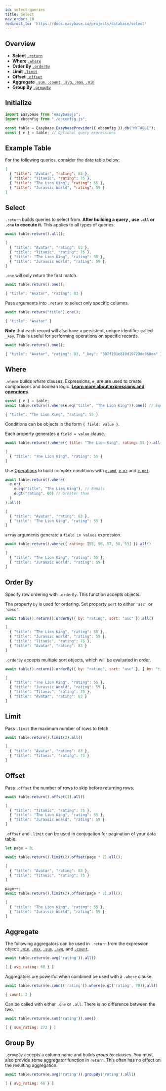 ```yaml
---
id: select-queries
title: Select
nav_order: 10
redirect_to: 'https://docs.easybase.io/projects/database/select'
---
```


## Overview

* **Select** [`.return`](#select)
* **Where** [`.where`](#where)
* **Order By** [`.orderBy`](#order-by)
* **Limit** [`.limit`](#limit)
* **Offset** [`.offset`](#offset)
* **Aggregate** [`.sum`, `.count`, `.avg`, `.max`, `.min`](#aggregate)
* **Group By** [`.groupBy`](#group-by)

## Initialize
```js
import Easybase from "easybasejs";
import ebconfig from "./ebconfig.js";

const table = Easybase.EasybaseProvider({ ebconfig }).db("MYTABLE");
const { e } = table; // Optional query expressions
```

## Example Table
For the following queries, consider the data table below:
```json
[
  { "title": "Avatar", "rating": 83 },
  { "title": "Titanic", "rating": 75 },
  { "title": "The Lion King", "rating": 55 },
  { "title": "Jurassic World", "rating": 59 }
]
```

## Select

`.return` builds queries to select from. **After building a query , use `.all` or `.one` to execute it.** This applies to all types of queries.

```js
await table.return().all();

[
  { "title": "Avatar", "rating": 83 },
  { "title": "Titanic", "rating": 75 },
  { "title": "The Lion King", "rating": 55 },
  { "title": "Jurassic World", "rating": 59 },
]
```

`.one` will only return the first match.

```js
await table.return().one();

{ "title": "Avatar", "rating": 83 }
```

Pass arguments into `.return` to select only specific columns.

```js
await table.return("title").one();

{ "title": "Avatar" }
```

**Note** that each record will also have a persistent, unique identifier called `_key`. This is useful for performing operations on specific records.

```js
await table.return().one();

{ "title": "Avatar", "rating": 83, "_key": "507f191e810d19729de860ea" },
```


## Where

`.where` builds *where* clauses. Expressions, `e`, are are used to create comparisons and boolean logic. **[Learn more about expressions and operations](operations.html)**.

```js
const { e } = table;
await table.return().where(e.eq("title", "The Lion King")).one() // Equals

{ "title": "The Lion King", "rating": 55 }
```

Conditions can be objects in the form `{ field: value }`.

Each property generates a `field = value` clause.

```js
await table.return().where({ title: "The Lion King", rating: 55 }).all()

[
  { "title": "The Lion King", "rating": 55 }
]
```

Use [Operations](operations.html) to build complex conditions with [`e.and`](operations#and), [`e.or`](operations#or) and [`e.not`](operations#not).

```js
await table.return().where(
  e.or(
    e.eq("title", "The Lion King"), // Equals
    e.gt("rating", 80) // Greater than
  )
).all()

[
  { "title": "Avatar", "rating": 83 },
  { "title": "The Lion King", "rating": 55 }
]
```

`array` arguments generate a `field in values` expression.

```js
await table.return().where({ rating: [55, 56, 57, 58, 59] }).all()

[
  { "title": "The Lion King", "rating": 55 },
  { "title": "Jurassic World", "rating": 59 }
]
```

## Order By

Specify row ordering with `.orderBy`. This function accepts objects.

The property `by` is used for ordering. Set property `sort` to either `'asc'` or `'desc'`.

```js
await table().return().orderBy({ by: "rating", sort: "asc" }).all()

[
  { "title": "The Lion King", "rating": 55 },
  { "title": "Jurassic World", "rating": 59 },
  { "title": "Titanic", "rating": 75 },
  { "title": "Avatar", "rating": 83 }
]
```

`.orderBy` accepts multiple sort objects, which will be evaluated in order.

```js
await table().return().orderBy({ by: "rating", sort: "asc" }, { by: "title", sort: "desc" }).all()

[
  { "title": "The Lion King", "rating": 55 },
  { "title": "Jurassic World", "rating": 59 },
  { "title": "Titanic", "rating": 75 },
  { "title": "Avatar", "rating": 83 }
]
```

## Limit

Pass `.limit` the maximum number of rows to fetch.

```js
await table.return().limit(2).all()

[
  { "title": "Avatar", "rating": 83 },
  { "title": "Titanic", "rating": 75 }
]
```

## Offset

Pass `.offset` the number of rows to skip before returning rows.

```js
await table.return().offset(1).all()

[
  { "title": "Titanic", "rating": 75 },
  { "title": "The Lion King", "rating": 55 },
  { "title": "Jurassic World", "rating": 59 }
]
```

`.offset` and `.limit` can be used in conjugation for pagination of your data table.

```js
let page = 0;

await table.return().limit(2).offset(page * 2).all();

[
  { "title": "Avatar", "rating": 83 },
  { "title": "Titanic", "rating": 75 }
]

page++;
await table.return().limit(2).offset(page * 2).all();

[
  { "title": "The Lion King", "rating": 55 },
  { "title": "Jurassic World", "rating": 59 }
]
```

## Aggregate

The following aggregators can be used in `.return` from the expression object: [`.min`](operations.html#minimum), [`.max`](operations.html#maximum), [`.sum`](operations.html#sum), [`.avg`](operations.html#average), and [`.count`](operations.html#count).

```js
await table.return(e.avg('rating')).all()

[ { avg_rating: 68 } ]
```

Aggregators are powerful when combined be used with a `.where` clause.

```js
await table.return(e.count('rating')).where(e.gt('rating', 70)).all()

{ count: 2 }
```


Can be called with either `.one` or `.all`. There is no difference between the two.

```js
await table.return(e.sum('rating')).one()

[ { sum_rating: 272 } ]
```

## Group By

`.groupBy` accepts a column name and builds *group by* clauses. You must also provide some aggregator function in `return`. This often has no effect on the resulting aggregation.

```js
await table.return(e.avg('rating')).groupBy('rating').all()

[ { avg_rating: 68 } ]
```


<!-- 
## Having

Filter groups with `.having`. `.having` accepts the  same arguments as [`.where`](#where).

This will filter rows used in some aggregate method.

```js
await table.return('avg(rating)').groupBy('rating').having(e.lt('rating', 83)).all()

{ text: 'select * from person group by age having (age < $1)',
  args: [20] }
``` -->
